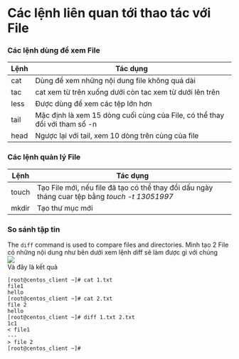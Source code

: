 # Các lệnh liên quan tới thao tác với File

### Các lệnh dùng để xem File  
|Lệnh|Tác dụng|
|---|---|
|cat|Dùng để xem những nội dung file không quá dài|
|tac|cat xem từ trên xuống dưới còn tac xem từ dưới lên trên|
|less|Được dùng để xem các tệp lớn hơn|
|tail|Mặc định là xem 15 dòng cuối cùng của File, có thể thay đổi với tham số -n|
|head|Ngược lại với tail, xem 10 dòng trên cùng của file|

### Các lệnh quản lý File

|Lệnh|Tác dụng|
|---|---|
|touch|Tạo File mới, nếu file đã tạo có thể thay đổi dấu ngày tháng cuar tệp bằng *touch -t 13051997*|
|mkdir|Tạo thư mục mới|

### So sánh tập tin
The `diff` command is used to compare files and directories.
Mình tạo 2 File có những nội dung như bên dưới xem lệnh diff sẽ làm được gì với chúng  
<img src="https://i.imgur.com/hSTxmJE.png">  
Và đây là kết quả

<pre><code>[root@centos_client ~]# cat 1.txt
file1
hello
[root@centos_client ~]# cat 2.txt
file 2
hello
[root@centos_client ~]# diff 1.txt 2.txt
1c1
< file1
---
> file 2
[root@centos_client ~]#
</code></pre>